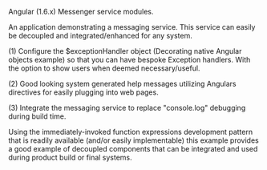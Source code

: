 Angular (1.6.x) Messenger service modules.

An application demonstrating a messaging service. This service can easily be decoupled and integrated/enhanced for any system.

(1) Configure the $exceptionHandler object (Decorating native Angular objects example) so that you can have bespoke Exception handlers. With the option to show users when deemed necessary/useful.

(2) Good looking system generated help messages utilizing Angulars directives for easily plugging into web pages.

(3) Integrate the messaging service to replace "console.log" debugging during build time.

Using the immediately-invoked function expressions development pattern that is readily available (and/or easily implementable) this example provides a good example of decoupled components that can be integrated and used during product build or final systems.

